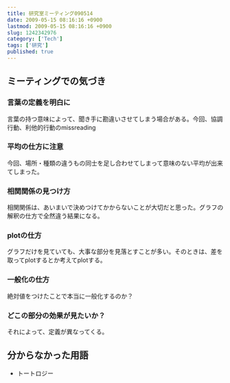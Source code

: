 ```yaml
---
title: 研究室ミーティング090514
date: 2009-05-15 08:16:16 +0900
lastmod: 2009-05-15 08:16:16 +0900
slug: 1242342976
category: ['Tech']
tags: ['研究']
published: true
---
```



## ミーティングでの気づき


### 言葉の定義を明白に
言葉の持つ意味によって、聞き手に勘違いさせてしまう場合がある。今回、協調行動、利他的行動のmissreading



### 平均の仕方に注意
今回、場所・種類の違うもの同士を足し合わせてしまって意味のない平均が出来てしまった。



### 相関関係の見つけ方
相関関係は、あいまいで決めつけてかからないことが大切だと思った。グラフの解釈の仕方で全然違う結果になる。



### plotの仕方
グラフだけを見ていても、大事な部分を見落とすことが多い。そのときは、差を取ってplotするとか考えてplotする。



### 一般化の仕方
絶対値をつけたことで本当に一般化するのか？



### どこの部分の効果が見たいか？
それによって、定義が異なってくる。




## 分からなかった用語

- トートロジー


